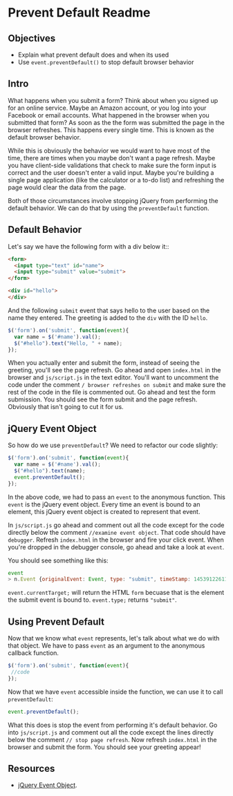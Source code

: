 # Prevent Default Readme

## Objectives
+ Explain what prevent default does and when its used
+ Use `event.preventDefault()` to stop default browser behavior

## Intro

What happens when you submit a form? Think about when you signed up for an online service. Maybe an Amazon account, or you log into your Facebook or email accounts. What happened in the browser when you submitted that form? As soon as the the form was submitted the page in the browser refreshes. This happens every single time. This is known as the default browser behavior.

While this is obviously the behavior we would want to have most of the time, there are times when you maybe don't want a page refresh. Maybe you have client-side validations that check to make sure the form input is correct and the user doesn't enter a valid input. Maybe you're building a single page application (like the calculator or a to-do list) and refreshing the page would clear the data from the page.

Both of those circumstances involve stopping jQuery from performing the default behavior. We can do that by using the `preventDefault` function.

## Default Behavior

Let's say we have the following form with a div below it::

```html
<form>
  <input type="text" id="name">
  <input type="submit" value="submit">
</form>

<div id="hello">
</div>
```

And the following `submit` event that says hello to the user based on the name they entered. The greeting is added to the `div` with the ID `hello`. 

```js
$('form').on('submit', function(event){
  var name = $('#name').val();
  $("#hello").text("Hello, " + name);
});
```

When you actually enter and submit the form, instead of seeing the greeting, you'll see the page refresh. Go ahead and open `index.html` in the browser and `js/script.js` in the text editor. You'll want to uncomment the code under the comment `/ browser refreshes on submit` and make sure the rest of the code in the file is commented out. Go ahead and test the form submission. You should see the form submit and the page refresh. Obviously that isn't going to cut it for us.

## jQuery Event Object

So how do we use `preventDefault`? We need to refactor our code slightly:

```js
$('form').on('submit', function(event){
  var name = $('#name').val();
  $("#hello").text(name);
  event.preventDefault();
});
```

In the above code, we had to pass an `event` to the anonymous function. This `event` is the jQuery event object. Every time an event is bound to an element, this jQuery event object is created to represent that event. 

In `js/script.js` go ahead and comment out all the code except for the code directly below the comment `//examine event object`. That code should have `debugger`. Refresh `index.html` in the browser and fire your click event. When you're dropped in the debugger console, go ahead and take a look at `event`.

You should see something like this:

```js
event
> n.Event {originalEvent: Event, type: "submit", timeStamp: 1453912261129, jQuery211012266199523583055: true, which: undefined…}
```

`event.currentTarget;` will return the HTML `form` becuase that is the element the submit event is bound to. `event.type;` returns `"submit"`.

## Using Prevent Default

Now that we know what `event` represents, let's talk about what we do with that object. We have to pass `event` as an argument to the anonymous callback function. 

```js
$('form').on('submit', function(event){
 //code
});
```

Now that we have `event` accessible inside the function, we can use it to call `preventDefault`:

```js
event.preventDefault();
```

What this does is stop the event from performing it's default behavior. Go into `js/script.js` and comment out all the code except the lines directly below the comment `// stop page refresh`. Now refresh `index.html` in the browser and submit the form. You should see your greeting appear!

## Resources

+ [jQuery Event Object](https://api.jquery.com/category/events/event-object/).